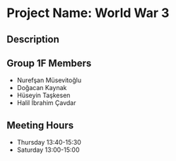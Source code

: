 # Project Name: World War 3

## Description

## Group 1F Members
* Nurefşan Müsevitoğlu  
* Doğacan Kaynak  
* Hüseyin Taşkesen  
* Halil İbrahim Çavdar

## Meeting Hours  
* Thursday 13:40-15:30
* Saturday 13:00-15:00
